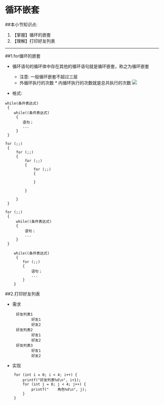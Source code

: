 # 循环嵌套
##本小节知识点:
1. 【掌握】循环的嵌套
2. 【理解】打印好友列表
---


##1.for循环的嵌套
- 循环语句的循环体中存在其他的循环语句就是循环嵌套，称之为循环嵌套
    + 注意: 一般循环嵌套不超过三层
    + 外循环执行的次数 * 内循环执行的次数就是总共执行的次数
![](http://7xj0kx.com1.z0.glb.clouddn.com/xhqt.png)

- 格式:
```
while(条件表达式)
 {
    while((条件表达式)
     {
        语句；
        ...
     }
 }
```

```
for (;;)
 {
     for (;;)
     {
         for (;;)
         {
             for (;;)
             {

             }

         }

     }
 }
```

```
for (;;)
 {
     while((条件表达式)
     {
         语句；
         ...
     }
 }
```

```
    while((条件表达式)
     {
        for (;;)
        {
            语句；
            ...
        }
    }
```

##2.打印好友列表
- 需求
```
     好友列表1
            好友1
            好友2
     好友列表2
            好友1
            好友2
     好友列表3
            好友1
            好友2
```
- 实现
```
    for (int i = 0; i < 4; i++) {
        printf("好友列表%d\n", i+1);
        for (int j = 0; j < 4; j++) {
            printf("    角色%d\n", j);
        }
    }
```
